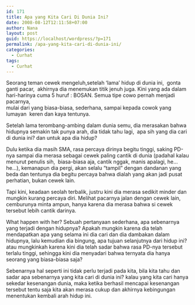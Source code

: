 ```yaml
---
id: 171
title: Apa yang Kita Cari Di Dunia Ini?
date: 2008-08-12T12:11:58+07:00
author: Nana
layout: post
guid: https://localhost/wordpress/?p=171
permalink: /apa-yang-kita-cari-di-dunia-ini/
categories:
  - Curhat
tags:
  - Curhat
---
```

Seorang teman cewek mengeluh,setelah ‘lama’ hidup di dunia ini,  gonta ganti pacar,  akhirnya dia menemukan titik jenuh juga. Kini yang ada dalam hari-harinya cuma 5 huruf : BOSAN. Semua tipe cowo pernah menjadi pacarnya,  
mulai dari yang biasa-biasa, sederhana, sampai kepada cowok yang lumayan  keren dan kaya tentunya.

Setelah lama terombang-ambing dalam dunia semu, dia merasakan bahwa hidupnya semakin tak punya arah, dia tidak tahu lagi,  apa sih yang dia cari di dunia ini? dan untuk apa dia hidup?

Dulu ketika dia masih SMA, rasa percaya dirinya begitu tinggi, saking PD-nya sampai dia merasa sebagai cewek paling cantik di dunia (padahal kalau menurut penulis sih,  biasa-biasa aja, cantik nggak, manis apalagi, he…he…), kemanapun dia pergi, akan selalu “tampil” dengan dandanan yang beda dan tentunya dia begitu percaya bahwa dialah yang akan jadi pusat perhatian, bukan cewek lain.

Tapi kini, keadaan seolah terbalik, justru kini dia merasa sedikit minder dan mungkin kurang percaya diri. Melihat pacarnya jalan dengan cewek lain, cemburunya minta ampun, hanya karena dia merasa bahwa si cewek tersebut lebih cantik darinya.

What happen with her? Sebuah pertanyaan sederhana, apa sebenarnya yang terjadi dengan hidupnya? Apakah mungkin karena dia telah mendapatkan apa yang selama ini dia cari dan dia dambakan dalam hidupnya, lalu kemudian dia bingung, apa tujuan selanjutnya dari hidup ini? atau mungkinkah karena kini dia telah sadar bahwa rasa PD-nya tersebut terlalu tinggi, sehingga kini dia menyadari bahwa ternyata dia hanya seorang yang biasa-biasa saja?

Sebenarnya hal seperti ini tidak perlu terjadi pada kita, bila kita tahu dan sadar apa sebenarnya yang kita cari di dunia ini? kalau yang kita cari hanya sekedar kesenangan dunia, maka ketika berhasil mencapai kesenangan tersebut tentu saja kita akan merasa cukup dan akhirnya kebingungan menentukan kembali arah hidup ini.